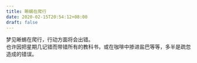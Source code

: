 ```yaml
---
title: 晰蜴在爬行
date: 2020-02-15T20:54:12+08:00
draft: false
---
```


梦见晰蜴在爬行，行动方面将会出错。<br>
也许因把星期几记错而带错所有的教科书，或在咖啡中掺进盐巴等等，多半是疏忽造成的错误。<br>

